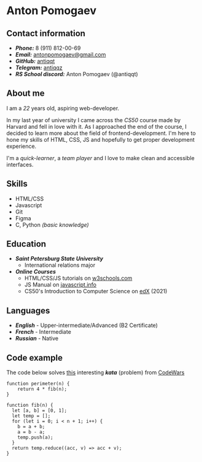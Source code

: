 # Anton Pomogaev

## Contact information
* ***Phone:*** 8 (911) 812-00-69
* ***Email:*** antonpomogaev@gmail.com
* ***GitHub:*** [antiqqt](https://github.com/antiqqt)
* ***Telegram:*** [antiqqz](https://t.me/antiqqz)
* ***RS School discord:*** Anton Pomogaev (@antiqqt)

## About me
I am a *22* years old, aspiring web-developer.

In my last year of university I came across the *CS50* course made by Harvard and fell in love with it. As I approached the end of the course, I decided to learn more about the field of frontend-development. I'm here to hone my skills of HTML, CSS, JS and hopefully to get proper development experience.

I'm a *quick-learner*, a *team player* and I love to make clean and accessible interfaces.

## Skills
* HTML/CSS
* Javascript
* Git
* Figma
* C, Python *(basic knowledge)*

## Education
* ***Saint Petersburg State University***
    * International relations major
* ***Online Courses***
    * HTML/CSS/JS tutorials on [w3schools.com](https://www.w3schools.com/)
    * JS Manual on [javascript.info](https://javascript.info/)
    * CS50's Introduction to Computer Science on [edX](https://cs50.harvard.edu/x/2021/) (2021)

## Languages
* ***English*** - Upper-intermediate/Advanced (B2 Certificate)
* ***French*** - Intermediate
* ***Russian*** - Native

## Code example

The code below solves [this](https://www.codewars.com/kata/559a28007caad2ac4e000083/javascript) interesting ***kata*** (problem) from [CodeWars](https://www.codewars.com/)

```
function perimeter(n) {
    return 4 * fib(n);
}
    
function fib(n) {
  let [a, b] = [0, 1];
  let temp = [];
  for (let i = 0; i < n + 1; i++) {
    b = a + b; 
    a = b - a;
    temp.push(a);
  }
  return temp.reduce((acc, v) => acc + v);
}
```